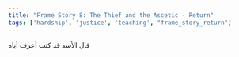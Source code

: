 ```yaml
---
title: "Frame Story 8: The Thief and the Ascetic - Return"
tags: ['hardship', 'justice', 'teaching', "frame_story_return"]
---
```


 قال الأسد قد كنت أعرف أباه

